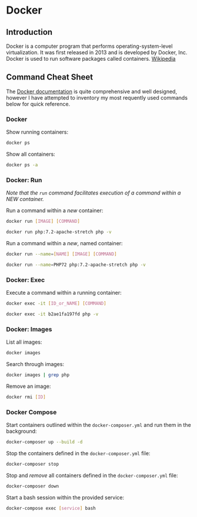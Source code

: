 # Docker

## Introduction

Docker is a computer program that performs operating-system-level virtualization. It was first released in 2013 and is developed by Docker, Inc. Docker is used to run software packages called containers. [Wikipedia](https://en.wikipedia.org/wiki/Docker_(software))

## Command Cheat Sheet

The [Docker documentation](https://docs.docker.com/engine/reference/commandline/docker/) is quite comprehensive and well designed, however I have attempted to inventory my most requently used commands below for quick reference.

### Docker

Show running containers:

```bash
docker ps
```

Show all containers:

```bash
docker ps -a
```

### Docker: Run

*Note that the `run` command facilitates execution of a command within a NEW container.*

Run a command within a *new* container:

```bash
docker run [IMAGE] [COMMAND]
```

```bash
docker run php:7.2-apache-stretch php -v
```

Run a command within a *new*, named container:

```bash
docker run --name=[NAME] [IMAGE] [COMMAND]
```

```bash
docker run --name=PHP72 php:7.2-apache-stretch php -v
```

### Docker: Exec

Execute a command within a running container:

```bash
docker exec -it [ID_or_NAME] [COMMAND]
```

```bash
docker exec -it b2ae1fa197fd php -v
```

### Docker: Images

List all images:

```bash
docker images
```

Search through images:

```bash
docker images | grep php
```

Remove an image:

```bash
docker rmi [ID]
```

### Docker Compose

Start containers outlined within the `docker-composer.yml` and run them in the background:

```bash
docker-composer up --build -d
```

Stop the containers defined in the `docker-composer.yml` file:

```bash
docker-composer stop
```

Stop and *remove* all containers defined in the `docker-composer.yml` file:

```bash
docker-composer down
```

Start a bash session within the provided service:

```bash
docker-compose exec [service] bash
```
